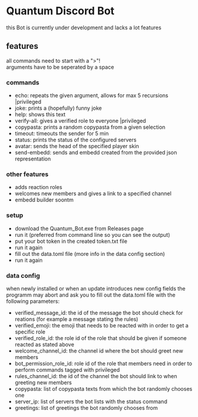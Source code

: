 # Quantum Discord Bot

this Bot is currently under development and lacks a lot features

## features

all commands need to start with a ">"!  
arguments have to be seperated by a space

### commands

- echo: repeats the given argument, allows for max 5 recursions |privileged
- joke: prints a (hopefully) funny joke
- help: shows this text
- verify-all: gives a verified role to everyone |privileged
- copypasta: prints a random copypasta from a given selection
- timeout: timeouts the sender for 5 min
- status: prints the status of the configured servers
- avatar: sends the head of the specified player skin
- send-embedd: sends and embedd created from the provided json representation

### other features

- adds reaction roles
- welcomes new members and gives a link to a specified channel
- embedd builder soontm

### setup

- download the Quantum_Bot.exe from Releases page
- run it (preferred from command line so you can see the output)
- put your bot token in the created token.txt file
- run it again
- fill out the data.toml file (more info in the data config section)
- run it again

### data config

when newly installed or when an update introduces new config fields the programm may abort and ask you to fill out the data.toml file with the following parameters:

- verified_message_id: the id of the message the bot should check for reations (for example a message stating the rules)
- verified_emoji: the emoji that needs to be reacted with in order to get a specific role
- verified_role_id: the role id of the role that should be given if someone reacted as stated above
- welcome_channel_id: the channel id where the bot should greet new members
- bot_permission_role_id: role id of the role that members need in order to perform commands tagged with privileged
- rules_channel_id: the id of the channel the bot should link to when greeting new members
- copypasta: list of copypasta texts from which the bot randomly chooses one
- server_ip: list of servers the bot lists with the status command
- greetings: list of greetings the bot randomly chooses from
